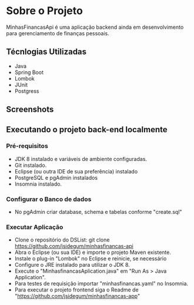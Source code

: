 # Sobre o Projeto

MinhasFinancasApi é uma aplicação backend ainda em desenvolvimento para gerenciamento de finanças pessoais.

## Técnlogias Utilizadas
- Java
- Spring Boot
- Lombok
- JUnit
- Postgress

## Screenshots

## Executando o projeto back-end localmente

### Pré-requisitos
- JDK 8 instalado e variáveis de ambiente configuradas.
- Git instalado.
- Eclipse (ou outra IDE de sua preferência) instalado
- PostgreSQL e pgAdmin instalados
- Insomnia instalado.

### Configurar o Banco de dados
- No pgAdmin criar database, schema e tabelas conforme "create.sql"

### Executar Aplicação

- Clone o repositório do DSList: git clone https://github.com/jsidegum/minhasfinancas-api
- Abra o Eclipse (ou sua IDE) e importe o projeto Maven existente.
- Instale o plug-in "Lombok" no Eclipse e reinicie, se necessário
- Configure o JRE instalado para utilizar o JDK 8.
- Execute o "MinhasfinancasAplication.java" em "Run As > Java Application".
- Para testes de requisição importar "minhasfinancas.yaml" no Insomnia.
- Para executar o projeto frontend siga o Readme de "https://github.com/jsidegum/minhasfinancas-app"